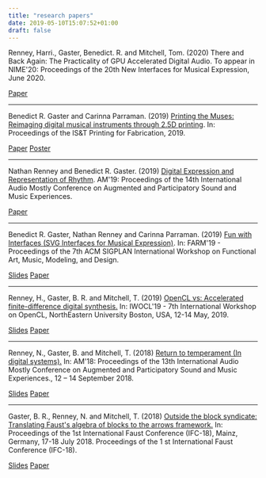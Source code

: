 ```yaml
---
title: "research papers"
date: 2019-05-10T15:07:52+01:00
draft: false
---
```


Renney, Harri., Gaster, Benedict. R. and Mitchell, Tom. (2020) There and Back Again:
The Practicality of GPU Accelerated Digital Audio. To appear in NIME'20: Proceedings of the
20th New Interfaces for Musical Expression, June 2020.

[Paper](../assets/There_and_back_again_Evaluating_the_practicality_of_GPU_accelerated_digital_audio_nime20.pdf)

---

Benedict R. Gaster and Carinna Parraman. (2019) [Printing the Muses: Reimaging digital musical instruments
through 2.5D printing](http://eprints.uwe.ac.uk/XXXX). In: Proceedings of the IS&T Printing for Fabrication, 2019.

[Paper](../assets/ISAndTMusesPaper.pdf)
[Poster](../assets/printing_the_muses_poster.pdf)

---

Nathan Renney and Benedict R. Gaster. (2019) [Digital Expression and Representation of Rhythm](https://uwe-repository.worktribe.com/output/2569484). AM'19: Proceedings of the 14th International Audio Mostly Conference on Augmented and Participatory Sound and Music Experiences.

<!-- [Slides](../presentations/Digital Expression and Representation of Rhythm) -->
[Paper](https://uwe-repository.worktribe.com/output/2569484)

---

Benedict R. Gaster, Nathan Renney and Carinna Parraman. (2019) [Fun with Interfaces (SVG Interfaces for Musical Expression)](http://eprints.uwe.ac.uk/41424). In: FARM'19 - Proceedings of the 7th ACM SIGPLAN International Workshop on Functional Art, Music, Modeling, and Design.

[Slides](https://bgaster.github.io/farm19/)
[Paper](http://eprints.uwe.ac.uk/41424) 

---

Renney, H., Gaster, B. R. and Mitchell, T. (2019) [OpenCL vs: Accelerated finite-difference digital synthesis.](http://eprints.uwe.ac.uk/40347) 
In: IWOCL'19 - 7th International Workshop on OpenCL, NorthEastern University Boston, USA, 12-14 May, 2019. 

[Slides](../assets/IWOCL_2019_Final_Draft.pptx)
[Paper](http://eprints.uwe.ac.uk/40347) 

---

Renney, N., Gaster, B. and Mitchell, T. (2018) [Return to temperament (In digital systems).](http://eprints.uwe.ac.uk/37544) In: AM'18: Proceedings of the 13th International Audio Mostly Conference on Augmented and Participatory Sound and Music Experiences., 12 – 14 September 2018.

[Slides](../assets/AM18ConferencePresentation.pptx)
[Paper](http://eprints.uwe.ac.uk/37544)

---

Gaster, B. R., Renney, N. and Mitchell, T. (2018) [Outside the block syndicate: Translating Faust's algebra of blocks to the arrows framework.](../assets/ifc-2018.pdf) In: Proceedings of the 1st International Faust Conference (IFC-18), Mainz, Germany, 17-18 July 2018. Proceedings of the 1 st International Faust Conference (IFC-18).

[Slides](https://tobeadded)
[Paper](../assets/ifc-2018.pdf)

